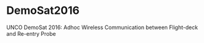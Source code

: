 # DemoSat2016
UNCO DemoSat 2016: Adhoc Wireless Communication between Flight-deck and Re-entry Probe
